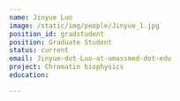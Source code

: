 ```yaml
---
name: Jinyue Luo
image: /static/img/people/Jinyue_1.jpg
position_id: gradstudent
position: Graduate Student
status: current
email: Jinyue-dot-Luo-at-umassmed-dot-edu
project: Chromatin biophysics
education:

---
```

